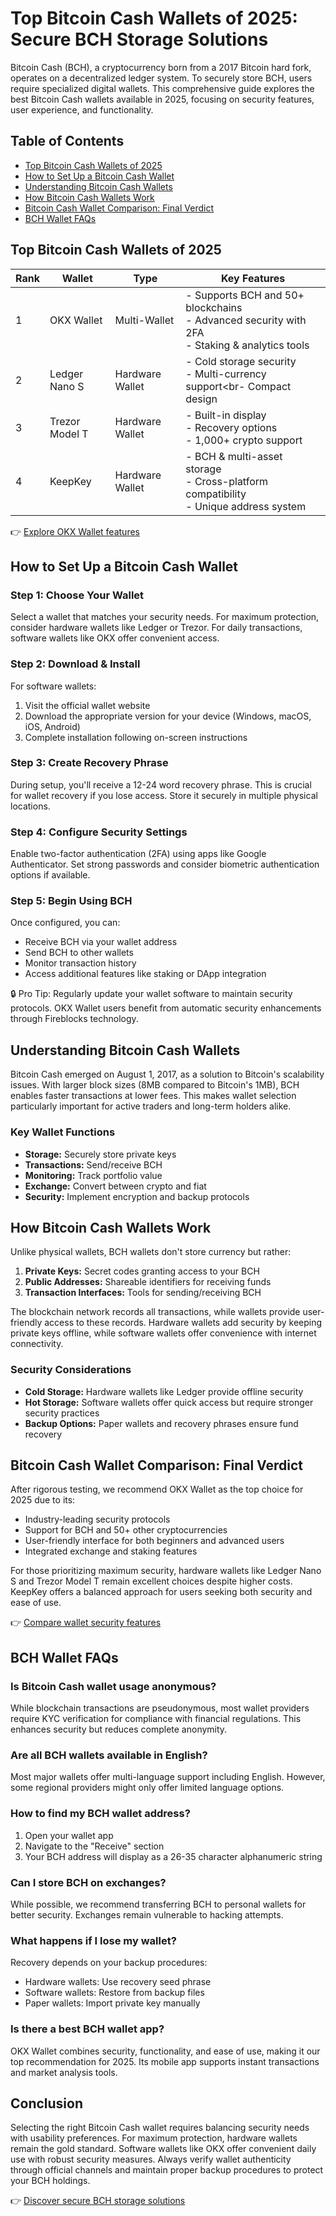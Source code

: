 # Top Bitcoin Cash Wallets of 2025: Secure BCH Storage Solutions

Bitcoin Cash (BCH), a cryptocurrency born from a 2017 Bitcoin hard fork, operates on a decentralized ledger system. To securely store BCH, users require specialized digital wallets. This comprehensive guide explores the best Bitcoin Cash wallets available in 2025, focusing on security features, user experience, and functionality.

## Table of Contents
- [Top Bitcoin Cash Wallets of 2025](#top-bitcoin-cash-wallets-of-2025)
- [How to Set Up a Bitcoin Cash Wallet](#how-to-set-up-a-bitcoin-cash-wallet)
- [Understanding Bitcoin Cash Wallets](#understanding-bitcoin-cash-wallets)
- [How Bitcoin Cash Wallets Work](#how-bitcoin-cash-wallets-work)
- [Bitcoin Cash Wallet Comparison: Final Verdict](#bitcoin-cash-wallet-comparison-final-verdict)
- [BCH Wallet FAQs](#bch-wallet-faqs)

## Top Bitcoin Cash Wallets of 2025

| **Rank** | **Wallet**       | **Type**        | **Key Features**                                                                 |
|----------|------------------|-----------------|----------------------------------------------------------------------------------|
| 1        | OKX Wallet       | Multi-Wallet    | - Supports BCH and 50+ blockchains<br>- Advanced security with 2FA<br>- Staking & analytics tools |
| 2        | Ledger Nano S    | Hardware Wallet | - Cold storage security<br>- Multi-currency support<br- Compact design          |
| 3        | Trezor Model T   | Hardware Wallet | - Built-in display<br>- Recovery options<br>- 1,000+ crypto support              |
| 4        | KeepKey          | Hardware Wallet | - BCH & multi-asset storage<br>- Cross-platform compatibility<br>- Unique address system |

👉 [Explore OKX Wallet features](https://bit.ly/okx-bonus)

## How to Set Up a Bitcoin Cash Wallet

### Step 1: Choose Your Wallet
Select a wallet that matches your security needs. For maximum protection, consider hardware wallets like Ledger or Trezor. For daily transactions, software wallets like OKX offer convenient access.

### Step 2: Download & Install
For software wallets:
1. Visit the official wallet website
2. Download the appropriate version for your device (Windows, macOS, iOS, Android)
3. Complete installation following on-screen instructions

### Step 3: Create Recovery Phrase
During setup, you'll receive a 12-24 word recovery phrase. This is crucial for wallet recovery if you lose access. Store it securely in multiple physical locations.

### Step 4: Configure Security Settings
Enable two-factor authentication (2FA) using apps like Google Authenticator. Set strong passwords and consider biometric authentication options if available.

### Step 5: Begin Using BCH
Once configured, you can:
- Receive BCH via your wallet address
- Send BCH to other wallets
- Monitor transaction history
- Access additional features like staking or DApp integration

🔒 Pro Tip: Regularly update your wallet software to maintain security protocols. OKX Wallet users benefit from automatic security enhancements through Fireblocks technology.

## Understanding Bitcoin Cash Wallets

Bitcoin Cash emerged on August 1, 2017, as a solution to Bitcoin's scalability issues. With larger block sizes (8MB compared to Bitcoin's 1MB), BCH enables faster transactions at lower fees. This makes wallet selection particularly important for active traders and long-term holders alike.

### Key Wallet Functions
- **Storage:** Securely store private keys
- **Transactions:** Send/receive BCH
- **Monitoring:** Track portfolio value
- **Exchange:** Convert between crypto and fiat
- **Security:** Implement encryption and backup protocols

## How Bitcoin Cash Wallets Work

Unlike physical wallets, BCH wallets don't store currency but rather:
1. **Private Keys:** Secret codes granting access to your BCH
2. **Public Addresses:** Shareable identifiers for receiving funds
3. **Transaction Interfaces:** Tools for sending/receiving BCH

The blockchain network records all transactions, while wallets provide user-friendly access to these records. Hardware wallets add security by keeping private keys offline, while software wallets offer convenience with internet connectivity.

### Security Considerations
- **Cold Storage:** Hardware wallets like Ledger provide offline security
- **Hot Storage:** Software wallets offer quick access but require stronger security practices
- **Backup Options:** Paper wallets and recovery phrases ensure fund recovery

## Bitcoin Cash Wallet Comparison: Final Verdict

After rigorous testing, we recommend OKX Wallet as the top choice for 2025 due to its:
- Industry-leading security protocols
- Support for BCH and 50+ other cryptocurrencies
- User-friendly interface for both beginners and advanced users
- Integrated exchange and staking features

For those prioritizing maximum security, hardware wallets like Ledger Nano S and Trezor Model T remain excellent choices despite higher costs. KeepKey offers a balanced approach for users seeking both security and ease of use.

👉 [Compare wallet security features](https://bit.ly/okx-bonus)

## BCH Wallet FAQs

### Is Bitcoin Cash wallet usage anonymous?
While blockchain transactions are pseudonymous, most wallet providers require KYC verification for compliance with financial regulations. This enhances security but reduces complete anonymity.

### Are all BCH wallets available in English?
Most major wallets offer multi-language support including English. However, some regional providers might only offer limited language options.

### How to find my BCH wallet address?
1. Open your wallet app
2. Navigate to the "Receive" section
3. Your BCH address will display as a 26-35 character alphanumeric string

### Can I store BCH on exchanges?
While possible, we recommend transferring BCH to personal wallets for better security. Exchanges remain vulnerable to hacking attempts.

### What happens if I lose my wallet?
Recovery depends on your backup procedures:
- Hardware wallets: Use recovery seed phrase
- Software wallets: Restore from backup files
- Paper wallets: Import private key manually

### Is there a best BCH wallet app?
OKX Wallet combines security, functionality, and ease of use, making it our top recommendation for 2025. Its mobile app supports instant transactions and market analysis tools.

## Conclusion

Selecting the right Bitcoin Cash wallet requires balancing security needs with usability preferences. For maximum protection, hardware wallets remain the gold standard. Software wallets like OKX offer convenient daily use with robust security measures. Always verify wallet authenticity through official channels and maintain proper backup procedures to protect your BCH holdings.

👉 [Discover secure BCH storage solutions](https://bit.ly/okx-bonus)